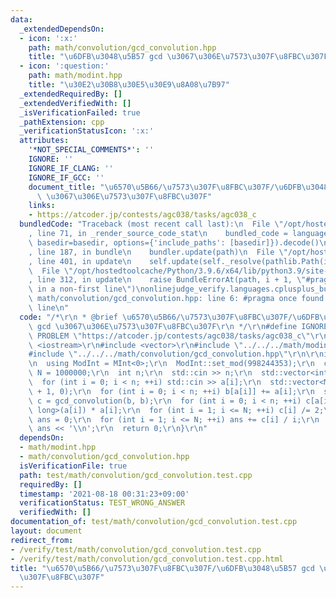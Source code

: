 ```yaml
---
data:
  _extendedDependsOn:
  - icon: ':x:'
    path: math/convolution/gcd_convolution.hpp
    title: "\u6DFB\u3048\u5B57 gcd \u3067\u306E\u7573\u307F\u8FBC\u307F"
  - icon: ':question:'
    path: math/modint.hpp
    title: "\u30E2\u30B8\u30E5\u30E9\u8A08\u7B97"
  _extendedRequiredBy: []
  _extendedVerifiedWith: []
  _isVerificationFailed: true
  _pathExtension: cpp
  _verificationStatusIcon: ':x:'
  attributes:
    '*NOT_SPECIAL_COMMENTS*': ''
    IGNORE: ''
    IGNORE_IF_CLANG: ''
    IGNORE_IF_GCC: ''
    document_title: "\u6570\u5B66/\u7573\u307F\u8FBC\u307F/\u6DFB\u3048\u5B57 gcd\
      \ \u3067\u306E\u7573\u307F\u8FBC\u307F"
    links:
    - https://atcoder.jp/contests/agc038/tasks/agc038_c
  bundledCode: "Traceback (most recent call last):\n  File \"/opt/hostedtoolcache/Python/3.9.6/x64/lib/python3.9/site-packages/onlinejudge_verify/documentation/build.py\"\
    , line 71, in _render_source_code_stat\n    bundled_code = language.bundle(stat.path,\
    \ basedir=basedir, options={'include_paths': [basedir]}).decode()\n  File \"/opt/hostedtoolcache/Python/3.9.6/x64/lib/python3.9/site-packages/onlinejudge_verify/languages/cplusplus.py\"\
    , line 187, in bundle\n    bundler.update(path)\n  File \"/opt/hostedtoolcache/Python/3.9.6/x64/lib/python3.9/site-packages/onlinejudge_verify/languages/cplusplus_bundle.py\"\
    , line 401, in update\n    self.update(self._resolve(pathlib.Path(included), included_from=path))\n\
    \  File \"/opt/hostedtoolcache/Python/3.9.6/x64/lib/python3.9/site-packages/onlinejudge_verify/languages/cplusplus_bundle.py\"\
    , line 312, in update\n    raise BundleErrorAt(path, i + 1, \"#pragma once found\
    \ in a non-first line\")\nonlinejudge_verify.languages.cplusplus_bundle.BundleErrorAt:\
    \ math/convolution/gcd_convolution.hpp: line 6: #pragma once found in a non-first\
    \ line\n"
  code: "/*\r\n * @brief \u6570\u5B66/\u7573\u307F\u8FBC\u307F/\u6DFB\u3048\u5B57\
    \ gcd \u3067\u306E\u7573\u307F\u8FBC\u307F\r\n */\r\n#define IGNORE\r\n#define\
    \ PROBLEM \"https://atcoder.jp/contests/agc038/tasks/agc038_c\"\r\n\r\n#include\
    \ <iostream>\r\n#include <vector>\r\n#include \"../../../math/modint.hpp\"\r\n\
    #include \"../../../math/convolution/gcd_convolution.hpp\"\r\n\r\nint main() {\r\
    \n  using ModInt = MInt<0>;\r\n  ModInt::set_mod(998244353);\r\n  constexpr int\
    \ N = 1000000;\r\n  int n;\r\n  std::cin >> n;\r\n  std::vector<int> a(n);\r\n\
    \  for (int i = 0; i < n; ++i) std::cin >> a[i];\r\n  std::vector<ModInt> b(N\
    \ + 1, 0);\r\n  for (int i = 0; i < n; ++i) b[a[i]] += a[i];\r\n  std::vector<ModInt>\
    \ c = gcd_convolution(b, b);\r\n  for (int i = 0; i < n; ++i) c[a[i]] -= static_cast<long\
    \ long>(a[i]) * a[i];\r\n  for (int i = 1; i <= N; ++i) c[i] /= 2;\r\n  ModInt\
    \ ans = 0;\r\n  for (int i = 1; i <= N; ++i) ans += c[i] / i;\r\n  std::cout <<\
    \ ans << '\\n';\r\n  return 0;\r\n}\r\n"
  dependsOn:
  - math/modint.hpp
  - math/convolution/gcd_convolution.hpp
  isVerificationFile: true
  path: test/math/convolution/gcd_convolution.test.cpp
  requiredBy: []
  timestamp: '2021-08-18 00:31:23+09:00'
  verificationStatus: TEST_WRONG_ANSWER
  verifiedWith: []
documentation_of: test/math/convolution/gcd_convolution.test.cpp
layout: document
redirect_from:
- /verify/test/math/convolution/gcd_convolution.test.cpp
- /verify/test/math/convolution/gcd_convolution.test.cpp.html
title: "\u6570\u5B66/\u7573\u307F\u8FBC\u307F/\u6DFB\u3048\u5B57 gcd \u3067\u306E\u7573\
  \u307F\u8FBC\u307F"
---
```

